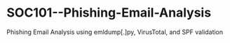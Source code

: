 # SOC101--Phishing-Email-Analysis
Phishing Email Analysis using emldump[.]py, VirusTotal, and SPF validation
